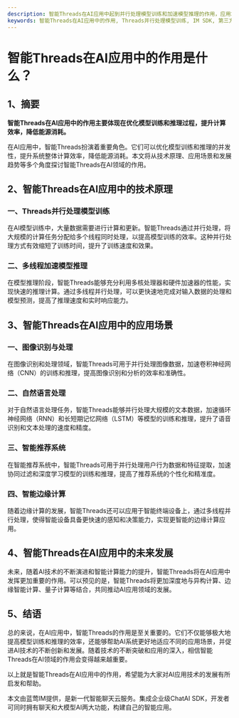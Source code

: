 ```yaml
---
description: 智能Threads在AI应用中起到并行处理模型训练和加速模型推理的作用，应用场景包括图像识别、自然语言处理、智能推荐系统和智能边缘计算等。
keywords: 智能Threads在AI应用中的作用, Threads并行处理模型训练, IM SDK, 第三方推送
---
```

# 智能Threads在AI应用中的作用是什么？

## 1、摘要

**智能Threads在AI应用中的作用主要体现在优化模型训练和推理过程，提升计算效率，降低能源消耗。**

在AI应用中，智能Threads扮演着重要角色。它们可以优化模型训练和推理的并发性，提升系统整体计算效率，降低能源消耗。本文将从技术原理、应用场景和发展趋势等多个角度探讨智能Threads在AI领域的作用。

## 2、智能Threads在AI应用中的技术原理

### 一、Threads并行处理模型训练

在AI模型训练中，大量数据需要进行计算和更新。智能Threads通过并行处理，将大规模的计算任务分配给多个线程同时处理，以提高模型训练的效率。这种并行处理方式有效缩短了训练时间，提升了训练速度和效果。

### 二、多线程加速模型推理

在模型推理阶段，智能Threads能够充分利用多核处理器和硬件加速器的性能，实现快速的推理计算。通过多线程并行处理，可以更快速地完成对输入数据的处理和模型预测，提高了推理速度和实时响应能力。

## 3、智能Threads在AI应用中的应用场景

### 一、图像识别与处理

在图像识别和处理领域，智能Threads可用于并行处理图像数据，加速卷积神经网络（CNN）的训练和推理，提高图像识别和分析的效率和准确性。

### 二、自然语言处理

对于自然语言处理任务，智能Threads能够并行处理大规模的文本数据，加速循环神经网络（RNN）和长短期记忆网络（LSTM）等模型的训练和推理，提升了语音识别和文本处理的速度和精度。

### 三、智能推荐系统

在智能推荐系统中，智能Threads可用于并行处理用户行为数据和特征提取，加速协同过滤和深度学习模型的训练和推理，提高了推荐系统的个性化和精准度。

### 四、智能边缘计算

随着边缘计算的发展，智能Threads还可以应用于智能终端设备上，通过多线程并行处理，使得智能设备具备更快速的感知和决策能力，实现更智能的边缘计算应用。

## 4、智能Threads在AI应用中的未来发展

未来，随着AI技术的不断演进和智能计算能力的提升，智能Threads将在AI应用中发挥更加重要的作用。可以预见的是，智能Threads将更加深度地与异构计算、边缘智能计算、量子计算等结合，共同推动AI应用领域的发展。

## 5、结语

总的来说，在AI应用中，智能Threads的作用是至关重要的。它们不仅能够极大地提高模型训练和推理的效率，还能够帮助AI系统更好地适应不同的应用场景，并促进AI技术的不断创新和发展。随着技术的不断突破和应用的深入，相信智能Threads在AI领域的作用会变得越来越重要。

以上就是智能Threads在AI应用中的作用，希望能为大家对AI应用技术的发展有所启发和帮助。

本文由蓝莺IM提供，是新一代智能聊天云服务。集成企业级ChatAI SDK，开发者可同时拥有聊天和大模型AI两大功能，构建自己的智能应用。
